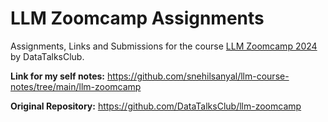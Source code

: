 # LLM Zoomcamp Assignments

Assignments, Links and Submissions for the course [LLM Zoomcamp 2024](https://courses.datatalks.club/llm-zoomcamp-2024/) by DataTalksClub. 

**Link for my self notes:** https://github.com/snehilsanyal/llm-course-notes/tree/main/llm-zoomcamp 

**Original Repository:** https://github.com/DataTalksClub/llm-zoomcamp 
